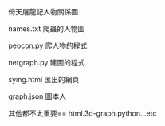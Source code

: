 倚天屠龍記人物關係圖



names.txt  爬蟲的人物圖

peocon.py 爬人物的程式

netgraph.py 建圖的程式

sying.html 匯出的網頁

graph.json 圖本人


其他都不太重要==
html.3d-graph.python...etc

